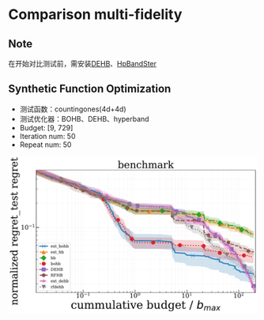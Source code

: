 # Comparison multi-fidelity

## Note

在开始对比测试前，需安装[DEHB](https://github.com/automl/DEHB)、[HpBandSter](https://github.com/automl/HpBandSter)

## Synthetic Function Optimization

- 测试函数：countingones(4d+4d)
- 测试优化器：BOHB、DEHB、hyperband
- Budget: [9, 729]
- Iteration num: 50
- Repeat num: 50

![对比HpBandSter](../../_static/comparison_mf.png)


